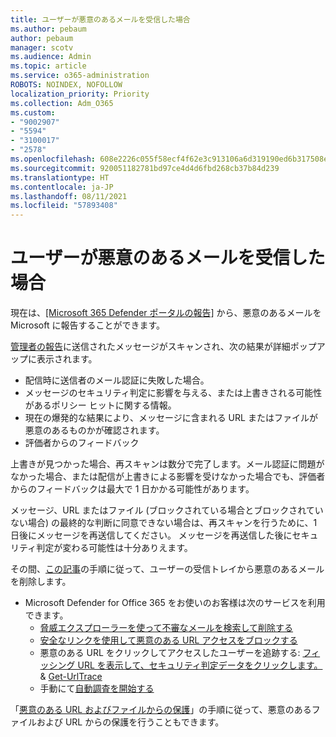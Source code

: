 ```yaml
---
title: ユーザーが悪意のあるメールを受信した場合
ms.author: pebaum
author: pebaum
manager: scotv
ms.audience: Admin
ms.topic: article
ms.service: o365-administration
ROBOTS: NOINDEX, NOFOLLOW
localization_priority: Priority
ms.collection: Adm_O365
ms.custom:
- "9002907"
- "5594"
- "3100017"
- "2578"
ms.openlocfilehash: 608e2226c055f58ecf4f62e3c913106a6d319190ed6b317508e41514c12ba5d0
ms.sourcegitcommit: 920051182781bd97ce4d4d6fbd268cb37b84d239
ms.translationtype: HT
ms.contentlocale: ja-JP
ms.lasthandoff: 08/11/2021
ms.locfileid: "57893408"
---
```

# <a name="did-your-users-receive-malicious-email"></a>ユーザーが悪意のあるメールを受信した場合

現在は、[[Microsoft 365 Defender ポータルの報告]](https://sip.security.microsoft.com/reportsubmission?viewid=admin) から、悪意のあるメールを Microsoft に報告することができます。

[管理者の報告](https://security.microsoft.com/reportsubmission?viewid=admin)に送信されたメッセージがスキャンされ、次の結果が詳細ポップアップに表示されます。

- 配信時に送信者のメール認証に失敗した場合。
- メッセージのセキュリティ判定に影響を与える、または上書きされる可能性があるポリシー ヒットに関する情報。
- 現在の爆発的な結果により、メッセージに含まれる URL またはファイルが悪意のあるものかが確認されます。
- 評価者からのフィードバック

上書きが見つかった場合、再スキャンは数分で完了します。メール認証に問題がなかった場合、または配信が上書きによる影響を受けなかった場合でも、評価者からのフィードバックは最大で 1 日かかる可能性があります。

メッセージ、URL またはファイル (ブロックされている場合とブロックされていない場合) の最終的な判断に同意できない場合は、再スキャンを行うために、1 日後にメッセージを再送信してください。 メッセージを再送信した後にセキュリティ判定が変わる可能性は十分ありえます。

その間、[この記事](https://docs.microsoft.com/microsoft-365/compliance/search-for-and-delete-messages-in-your-organization)の手順に従って、ユーザーの受信トレイから悪意のあるメールを削除します。

- Microsoft Defender for Office 365 をお使いのお客様は次のサービスを利用できます。
  - [脅威エクスプローラーを使って不審なメールを検索して削除する](https://docs.microsoft.com/microsoft-365/security/office-365-security/investigate-malicious-email-that-was-delivered)
  - [安全なリンクを使用して悪意のある URL アクセスをブロックする](https://docs.microsoft.com/microsoft-365/security/office-365-security/safe-links)
  - 悪意のある URL をクリックしてアクセスしたユーザーを追跡する: [フィッシング URL を表示して、セキュリティ判定データをクリックします。](https://docs.microsoft.com/microsoft-365/security/office-365-security/threat-explorer) & [Get-UrlTrace](https://docs.microsoft.com/powershell/module/exchange/get-urltrace)
  - 手動にて[自動調査を開始する](https://docs.microsoft.com/microsoft-365/security/office-365-security/automated-investigation-response-office)

「[悪意のある URL およびファイルからの保護](https://docs.microsoft.com/microsoft-365/security/office-365-security/protect-against-threats)」の手順に従って、悪意のあるファイルおよび URL からの保護を行うこともできます。
